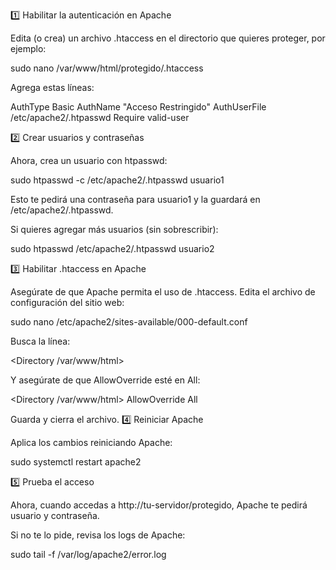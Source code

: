 1️⃣ Habilitar la autenticación en Apache

Edita (o crea) un archivo .htaccess en el directorio que quieres proteger, por ejemplo:

sudo nano /var/www/html/protegido/.htaccess

Agrega estas líneas:

AuthType Basic
AuthName "Acceso Restringido"
AuthUserFile /etc/apache2/.htpasswd
Require valid-user

2️⃣ Crear usuarios y contraseñas

Ahora, crea un usuario con htpasswd:

sudo htpasswd -c /etc/apache2/.htpasswd usuario1

Esto te pedirá una contraseña para usuario1 y la guardará en /etc/apache2/.htpasswd.

Si quieres agregar más usuarios (sin sobrescribir):

sudo htpasswd /etc/apache2/.htpasswd usuario2

3️⃣ Habilitar .htaccess en Apache

Asegúrate de que Apache permita el uso de .htaccess. Edita el archivo de configuración del sitio web:

sudo nano /etc/apache2/sites-available/000-default.conf

Busca la línea:

<Directory /var/www/html>

Y asegúrate de que AllowOverride esté en All:

<Directory /var/www/html>
    AllowOverride All
</Directory>

Guarda y cierra el archivo.
4️⃣ Reiniciar Apache

Aplica los cambios reiniciando Apache:

sudo systemctl restart apache2

5️⃣ Prueba el acceso

Ahora, cuando accedas a http://tu-servidor/protegido, Apache te pedirá usuario y contraseña.

Si no te lo pide, revisa los logs de Apache:

sudo tail -f /var/log/apache2/error.log
